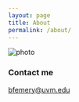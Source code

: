 ```yaml
---
layout: page
title: About
permalink: /about/
---
```


![photo](https://scontent-iad3-1.xx.fbcdn.net/v/t1.0-9/16508_10206622313619312_6519242018168152819_n.jpg?oh=acf625e06bbdc5ef9b73f5d14ee9fe49&oe=5A194F44)

### Contact me

[bfemery@uvm.edu](mailto:bfemery@uvm.edu)
